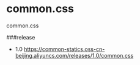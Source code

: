 # common.css
common.css

###release
* 1.0 https://common-statics.oss-cn-beijing.aliyuncs.com/releases/1.0/common.css
